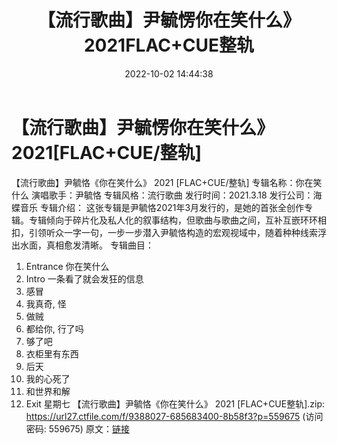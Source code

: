 ﻿---
title: 【流行歌曲】尹毓愣你在笑什么》2021FLAC+CUE整轨
date: 2022-10-02 14:44:38
categories: 古典音乐、新世纪、纯音雅乐
tags: 纯音雅乐
---
# 【流行歌曲】尹毓愣你在笑什么》2021[FLAC+CUE/整轨]

【流行歌曲】尹毓恪《你在笑什么》 2021 [FLAC+CUE/整轨]
专辑名称：你在笑什么
演唱歌手：尹毓恪
专辑风格：流行歌曲
发行时间：2021.3.18
发行公司：海蝶音乐
专辑介绍：
这张专辑是尹毓恪2021年3月发行的，是她的首张全创作专辑。专辑倾向于碎片化及私人化的叙事结构，但歌曲与歌曲之间，互补互嵌环环相扣，引领听众一字一句，一步一步潜入尹毓恪构造的宏观视域中，随着种种线索浮出水面，真相愈发清晰。
专辑曲目：
01. Entrance 你在笑什么
02. Intro 一条看了就会发狂的信息
03. 感冒
04. 我真奇, 怪
05. 做贼
06. 都给你, 行了吗
07. 够了吧
08. 衣柜里有东西
09. 后天
10. 我的心死了
11. 和世界和解
12. Exit 星期七
【流行歌曲】尹毓恪《你在笑什么》 2021 [FLAC+CUE整轨].zip:
https://url27.ctfile.com/f/9388027-685683400-8b58f3?p=559675
(访问密码: 559675)
原文：[链接](https://blog.sina.com.cn/s/blog_1647c7e7601030zpt.html)